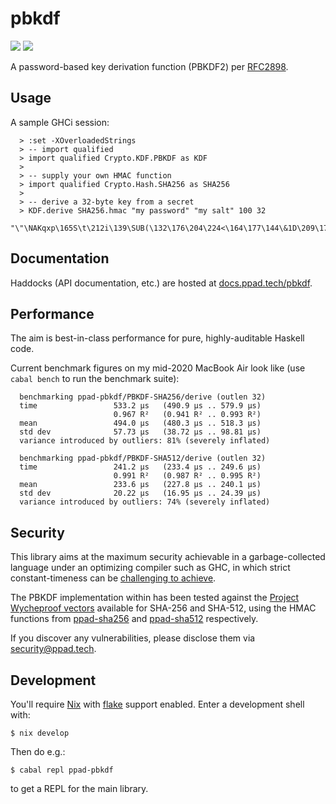 # pbkdf

[![](https://img.shields.io/hackage/v/ppad-pbkdf?color=blue)](https://hackage.haskell.org/package/ppad-pbkdf)
![](https://img.shields.io/badge/license-MIT-brightgreen)

A password-based key derivation function (PBKDF2) per
[RFC2898](https://datatracker.ietf.org/doc/html/rfc2898).

## Usage

A sample GHCi session:

```
  > :set -XOverloadedStrings
  > -- import qualified
  > import qualified Crypto.KDF.PBKDF as KDF
  >
  > -- supply your own HMAC function
  > import qualified Crypto.Hash.SHA256 as SHA256
  >
  > -- derive a 32-byte key from a secret
  > KDF.derive SHA256.hmac "my password" "my salt" 100 32
  "\"\NAKqxp\165S\t\212i\139\SUB(\132\176\204\224<\164\177\144\&1D\209\175\145\139[K\159h\205"
```

## Documentation

Haddocks (API documentation, etc.) are hosted at
[docs.ppad.tech/pbkdf][hadoc].

## Performance

The aim is best-in-class performance for pure, highly-auditable Haskell
code.

Current benchmark figures on my mid-2020 MacBook Air look like (use
`cabal bench` to run the benchmark suite):

```
  benchmarking ppad-pbkdf/PBKDF-SHA256/derive (outlen 32)
  time                 533.2 μs   (490.9 μs .. 579.9 μs)
                       0.967 R²   (0.941 R² .. 0.993 R²)
  mean                 494.0 μs   (480.3 μs .. 518.3 μs)
  std dev              57.73 μs   (38.72 μs .. 98.81 μs)
  variance introduced by outliers: 81% (severely inflated)

  benchmarking ppad-pbkdf/PBKDF-SHA512/derive (outlen 32)
  time                 241.2 μs   (233.4 μs .. 249.6 μs)
                       0.991 R²   (0.987 R² .. 0.995 R²)
  mean                 233.6 μs   (227.8 μs .. 240.1 μs)
  std dev              20.22 μs   (16.95 μs .. 24.39 μs)
  variance introduced by outliers: 74% (severely inflated)
```

## Security

This library aims at the maximum security achievable in a
garbage-collected language under an optimizing compiler such as GHC, in
which strict constant-timeness can be [challenging to achieve][const].

The PBKDF implementation within has been tested against the [Project
Wycheproof vectors][wyche] available for SHA-256 and SHA-512, using
the HMAC functions from [ppad-sha256][sh256] and [ppad-sha512][sh512]
respectively.

If you discover any vulnerabilities, please disclose them via
security@ppad.tech.

## Development

You'll require [Nix][nixos] with [flake][flake] support enabled. Enter a
development shell with:

```
$ nix develop
```

Then do e.g.:

```
$ cabal repl ppad-pbkdf
```

to get a REPL for the main library.

[nixos]: https://nixos.org/
[flake]: https://nixos.org/manual/nix/unstable/command-ref/new-cli/nix3-flake.html
[hadoc]: https://docs.ppad.tech/pbkdf
[sh256]: https://git.ppad.tech/sha256
[sh512]: https://git.ppad.tech/sha512
[const]: https://www.chosenplaintext.ca/articles/beginners-guide-constant-time-cryptography.html
[wyche]: https://github.com/C2SP/wycheproof
